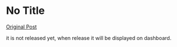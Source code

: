 # No Title

[Original Post](https://discourse.onlinedegree.iitm.ac.in/t/164291/3)

<p>it is not released yet, when release it will be displayed on dashboard.</p>